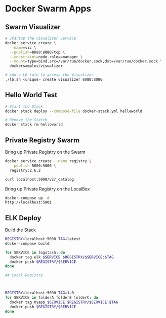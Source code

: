 Docker Swarm Apps
===

Swarm Visualizer
---

```bash
# Startup the Visualizer Service
docker service create \
  --name=viz \
  --publish=8080:8080/tcp \
  --constraint=node.role==manager \
  --mount=type=bind,src=/var/run/docker.sock,dst=/var/run/docker.sock \
  dockersamples/visualizer

# Add a LB rule to access the Visualizer
./lb.sh <unique> create visualizer 8080:8080
```

Hello World Test
---

```bash
# Start the Stack
docker stack deploy --compose-file docker-stack.yml helloworld

# Remove the Statck
docker stack rm helloworld
```

Private Registry Swarm
---

Bring up Private Registry on the Swarm
```bash
docker service create --name registry \
  --publish 5000:5000 \
  registry:2.6.2

curl localhost:5000/v2/_catalog
```

Bring up Private Registry on the LocalBox
```bash
docker-compose up -d
http://localhost:5001
```

ELK Deploy
---

Build the Stack
```bash
REGISTRY=localhost:5000 TAG=latest
docker-compose build

for SERVICE in logstash; do
  docker tag elk_$SERVICE $REGISTRY/$SERVICE:$TAG
  docker push $REGISTRY/$SERVICE
done

## Local Registry



REGISTRY=localhost:5000 TAG=1.0
for SERVICE in folderA folderB folderC; do
  docker tag myapp_$SERVICE $REGISTRY/$SERVICE:$TAG
  docker push $REGISTRY/$SERVICE
done
